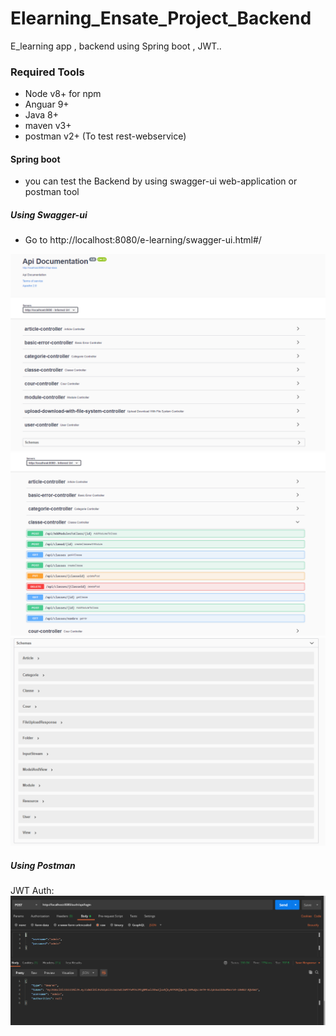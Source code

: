 # Elearning_Ensate_Project_Backend

E_learning app , backend using Spring boot , JWT..

### Required Tools

- Node v8+ for npm
- Anguar 9+
- Java 8+
- maven v3+
- postman v2+ (To test rest-webservice)

#### Spring boot

- you can test the Backend by using swagger-ui web-application or postman tool

##### Using Swagger-ui

- Go to http://localhost:8080/e-learning/swagger-ui.html#/

![](screens/swagger1.PNG)
![](screens/swagger2.PNG)
![](screens/swagger3.PNG)

##### Using Postman

JWT Auth:
![](screens/postman.PNG)
